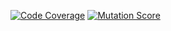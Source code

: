 [![Code Coverage](https://img.shields.io/badge/Code_Coverage-20.31%25-brightgreen)](https://img.shields.io/badge/Code_Coverage-20.35%25-brightgreen)
[![Mutation Score](https://img.shields.io/badge/Mutation_Score-13.20%25-brightgreen)](https://img.shields.io/badge/Mutation_Score-13.20%25-brightgreen)